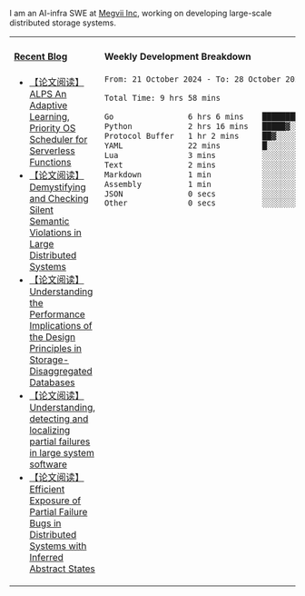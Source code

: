 I am an AI-infra SWE at [Megvii Inc](https://en.megvii.com/), working on developing large-scale distributed storage systems.

<table width="960px">
<tr>
<td valign="top" width="50%">

#### <a href="https://www.kongjun18.me" target="_blank">Recent Blog</a>

<!-- BLOG-POST-LIST:START -->
- [【论文阅读】ALPS An Adaptive Learning, Priority OS Scheduler for Serverless Functions](https://kongjun18.github.io/posts/alps-an-adaptive-learning-priority-os-scheduler-for-serverless-functions/)
- [【论文阅读】Demystifying and Checking Silent Semantic Violations in Large Distributed Systems](https://kongjun18.github.io/posts/demystifying-and-checking-silent-semantic-violations-in-large-distributed-systems/)
- [【论文阅读】Understanding the Performance Implications of the Design Principles in Storage-Disaggregated Databases](https://kongjun18.github.io/posts/understanding-the-performance-implications-of-the-design-principles-in-storage-disaggregated-databases/)
- [【论文阅读】Understanding, detecting and localizing partial failures in large system software](https://kongjun18.github.io/posts/understanding-detecting-and-localizing-partial-failures-in-large-system-software/)
- [【论文阅读】Efficient Exposure of Partial Failure Bugs in Distributed Systems with Inferred Abstract States](https://kongjun18.github.io/posts/efficient-exposure-of-partial-failure-bugs-in-distributed-systems-with-inferred-abstract-states/)
<!-- BLOG-POST-LIST:END -->

</td>
<td valign="top" width="50%">

#### Weekly Development Breakdown

<!--START_SECTION:waka-->

```txt
From: 21 October 2024 - To: 28 October 2024

Total Time: 9 hrs 58 mins

Go                6 hrs 6 mins    ███████████████▒░░░░░░░░░   61.29 %
Python            2 hrs 16 mins   █████▓░░░░░░░░░░░░░░░░░░░   22.86 %
Protocol Buffer   1 hr 2 mins     ██▓░░░░░░░░░░░░░░░░░░░░░░   10.44 %
YAML              22 mins         █░░░░░░░░░░░░░░░░░░░░░░░░   03.81 %
Lua               3 mins          ░░░░░░░░░░░░░░░░░░░░░░░░░   00.57 %
Text              2 mins          ░░░░░░░░░░░░░░░░░░░░░░░░░   00.34 %
Markdown          1 min           ░░░░░░░░░░░░░░░░░░░░░░░░░   00.33 %
Assembly          1 min           ░░░░░░░░░░░░░░░░░░░░░░░░░   00.18 %
JSON              0 secs          ░░░░░░░░░░░░░░░░░░░░░░░░░   00.12 %
Other             0 secs          ░░░░░░░░░░░░░░░░░░░░░░░░░   00.05 %
```

<!--END_SECTION:waka-->
</td>
</tr>

</table>
